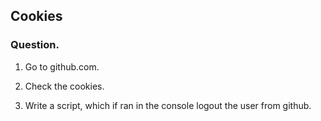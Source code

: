 ## Cookies

### Question.  
  
1. Go to github.com.

2. Check the cookies.

3. Write a script, which if ran in the console logout the user from github.